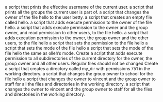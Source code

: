 a script that prints the effective username of the current user.
a script that prints all the groups the current user is part of.
a script that changes the owner of the file hello to the user betty.
a script that creates an empty file called hello.
a script that adds execute permission to the owner of the file hello.
a script that adds execute permission to the owner and the group owner, and read permission to other users, to the file hello.
a script that adds execution permission to the owner, the group owner and the other users, to the file hello
a script that sets the permission to the file hello
a script that sets the mode of the file hello
a script that sets the mode of the file hello the same as olleh’s mode.
Create a script that adds execute permission to all subdirectories of the current directory for the owner, the group owner and all other users. Regular files should not be changed
Create a script that creates a directory called my_dir with permissions 751 in the working directory.
a script that changes the group owner to school for the file hello
a script that changes the owner to vincent and the group owner to staff for all the files and directories in the working directory.
a script that changes the owner to vincent and the group owner to staff for all the files and directories in the working directory.
